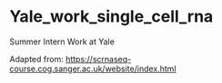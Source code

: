 # Yale_work_single_cell_rna
Summer Intern Work at Yale

Adapted from: https://scrnaseq-course.cog.sanger.ac.uk/website/index.html

